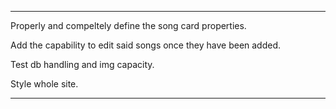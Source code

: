 ---

Properly and compeltely define the song card properties.

Add the capability to edit said songs once they have been added.

Test db handling and img capacity.

Style whole site.

---